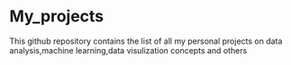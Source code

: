 # My_projects
This github repository contains the list of all my personal projects on data analysis,machine learning,data visulization concepts and others 
